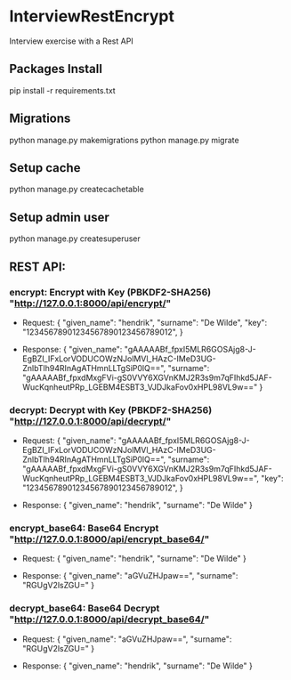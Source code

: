 # InterviewRestEncrypt
Interview exercise with a Rest API

## Packages Install
pip install -r requirements.txt

## Migrations
python manage.py makemigrations
python manage.py migrate

## Setup cache
python manage.py createcachetable

## Setup admin user
python manage.py createsuperuser

## REST API:
### encrypt: Encrypt with Key (PBKDF2-SHA256) "http://127.0.0.1:8000/api/encrypt/"
- Request:
{
    "given_name": "hendrik",
    "surname": "De Wilde",
    "key": "12345678901234567890123456789012",
}

- Response:
{
    "given_name": "gAAAAABf_fpxI5MLR6GOSAjg8-J-EgBZI_IFxLorVODUCOWzNJolMVl_HAzC-IMeD3UG-ZnlbTlh94RInAgATHmnLLTgSiP0lQ==",
    "surname": "gAAAAABf_fpxdMxgFVi-gS0VVY6XGVnKMJ2R3s9m7qFIhkd5JAF-WucKqnheutPRp_LGEBM4ESBT3_VJDJkaFov0xHPL98VL9w=="
}

### decrypt: Decrypt with Key (PBKDF2-SHA256) "http://127.0.0.1:8000/api/decrypt/"


- Request:
{
    "given_name": "gAAAAABf_fpxI5MLR6GOSAjg8-J-EgBZI_IFxLorVODUCOWzNJolMVl_HAzC-IMeD3UG-ZnlbTlh94RInAgATHmnLLTgSiP0lQ==",
    "surname": "gAAAAABf_fpxdMxgFVi-gS0VVY6XGVnKMJ2R3s9m7qFIhkd5JAF-WucKqnheutPRp_LGEBM4ESBT3_VJDJkaFov0xHPL98VL9w==",
    "key": "12345678901234567890123456789012",
}

- Response:
{
    "given_name": "hendrik",
    "surname": "De Wilde"
}

### encrypt_base64: Base64 Encrypt "http://127.0.0.1:8000/api/encrypt_base64/"
- Request:
{
    "given_name": "hendrik",
    "surname": "De Wilde"
}

- Response:
{
    "given_name": "aGVuZHJpaw==",
    "surname": "RGUgV2lsZGU="
}

### decrypt_base64: Base64 Decrypt "http://127.0.0.1:8000/api/decrypt_base64/"
- Request:
{
    "given_name": "aGVuZHJpaw==",
    "surname": "RGUgV2lsZGU="
}

- Response:
{
    "given_name": "hendrik",
    "surname": "De Wilde"
}
